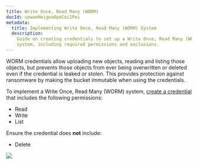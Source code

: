 ```yaml
---
title: Write Once, Read Many (WORM)
docId: uowaeHeigea0peCei1Pei
metadata:
  title: Implementing Write Once, Read Many (WORM) System
  description:
    Guide on creating credentials to set up a Write Once, Read Many (WORM)
    system, including required permissions and exclusions.
---
```


WORM credentials allow uploading new objects, reading and listing those objects, but prevents those objects from ever being overwritten or deleted even if the credential is leaked or stolen. This provides protection against ransomware by making the bucket immutable when using the credentials.

To implement a Write Once, Read Many (WORM) system, [create a credential](docId:_xWsamBjOsZYyu9xtQCm5) that includes the following permissions:

- Read
- Write
- List

Ensure the credential does **not** include:

- Delete

![](https://link.storjshare.io/raw/jua7rls6hkx5556qfcmhrqed2tfa/docs/images/storj-worm.png)
